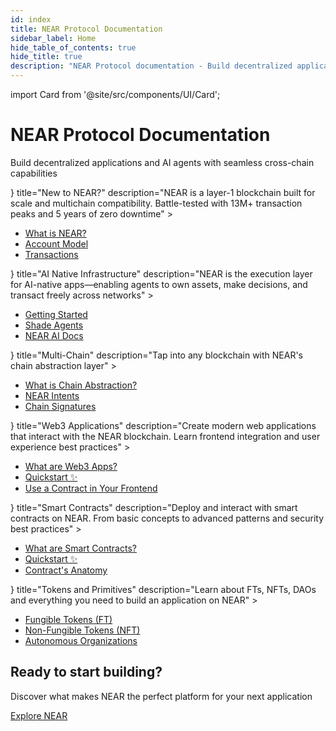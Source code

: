 ```yaml
---
id: index
title: NEAR Protocol Documentation
sidebar_label: Home
hide_table_of_contents: true
hide_title: true
description: "NEAR Protocol documentation - Build decentralized applications and AI agents with seamless cross-chain capabilities on a layer-1 blockchain built for scale."
---
```


import Card from '@site/src/components/UI/Card';

<div className="landing">

  <div className="landing-intro">
    <h1>NEAR Protocol Documentation</h1>
    <p className="landing-subtitle">Build decentralized applications and AI agents with seamless cross-chain capabilities</p>
    <div className="landing-underline"></div>
  </div>
  <div className="row">
    <div className="auto-col">
      <Card
        variant="icon"
        icon={<img src="/assets/menu/near.svg" alt="NEAR Protocol" />}
        title="New to NEAR?"
        description="NEAR is a layer-1 blockchain built for scale and multichain compatibility. Battle-tested with 13M+ transaction peaks and 5 years of zero downtime"
      >
        <ul>
          <li><a href="/protocol/basics">What is NEAR?</a></li>
          <li><a href="/protocol/account-id">Account Model</a></li>
          <li><a href="/protocol/transactions">Transactions</a></li>
        </ul>
      </Card>
    </div>
    <div className="auto-col">
      <Card
        variant="icon"
        icon={<img src="/assets/menu/ai.svg" alt="AI Native Infrastructure" />}
        title="AI Native Infrastructure"
        description="NEAR is the execution layer for AI-native apps—enabling agents to own assets, make decisions, and transact freely across networks"
      >
        <ul>
          <li><a href="/ai/introduction">Getting Started</a></li>
          <li><a href="/ai/shade-agents/introduction">Shade Agents</a></li>
          <li><a href="https://docs.near.ai">NEAR AI Docs</a></li>
        </ul>
      </Card>
    </div>
    <div className="auto-col">
      <Card
        variant="icon"
        icon={<img src="/assets/menu/multichain.svg" alt="Multi-Chain" />}
        title="Multi-Chain"
        description="Tap into any blockchain with NEAR's chain abstraction layer"
      >
        <ul>
          <li><a href="/chain-abstraction/what-is">What is Chain Abstraction?</a></li>
          <li><a href="/chain-abstraction/intents/overview">NEAR Intents</a></li>
          <li><a href="/chain-abstraction/chain-signatures">Chain Signatures</a></li>
        </ul>
      </Card>
    </div>
    <div className="auto-col">
      <Card
        variant="icon"
        icon={<img src="/assets/menu/app.svg" alt="Web3 Applications" />}
        title="Web3 Applications"
        description="Create modern web applications that interact with the NEAR blockchain. Learn frontend integration and user experience best practices"
      >
        <ul>
          <li><a href="/web3-apps/what-is">What are Web3 Apps?</a></li>
          <li><a href="/web3-apps/quickstart">Quickstart ✨</a></li>
          <li><a href="/web3-apps/integrate-contracts">Use a Contract in Your Frontend</a></li>
        </ul>
      </Card>
    </div>
    <div className="auto-col">
      <Card
        variant="icon"
        icon={<img src="/assets/menu/contract.svg" alt="Smart Contracts" />}
        title="Smart Contracts"
        description="Deploy and interact with smart contracts on NEAR. From basic concepts to advanced patterns and security best practices"
      >
        <ul>
          <li><a href="/smart-contracts/what-is">What are Smart Contracts?</a></li>
          <li><a href="/smart-contracts/quickstart">Quickstart ✨</a></li>
          <li><a href="/smart-contracts/anatomy/">Contract's Anatomy</a></li>
        </ul>
      </Card>
    </div>
    <div className="auto-col">
      <Card
        variant="icon"
        icon={<img src="/assets/menu/token.svg" alt="Tokens and Primitives" />}
        title="Tokens and Primitives"
        description="Learn about FTs, NFTs, DAOs and everything you need to build an application on NEAR"
      >
        <ul>
          <li><a href="/primitives/ft">Fungible Tokens (FT)</a></li>
          <li><a href="/primitives/nft">Non-Fungible Tokens (NFT)</a></li>
          <li><a href="/primitives/dao">Autonomous Organizations</a></li>
        </ul>
      </Card>
    </div>
  </div>
  <div className="landing-footer">
    <h2>Ready to start building?</h2>
    <p>Discover what makes NEAR the perfect platform for your next application</p>
    <div className="landing-cta">
      <a href="/protocol/basics" className="button button--primary button--lg">Explore NEAR</a>
    </div>
  </div>

</div>
